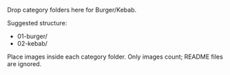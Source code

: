 Drop category folders here for Burger/Kebab.

Suggested structure:
- 01-burger/
- 02-kebab/

Place images inside each category folder. Only images count; README files are ignored.
